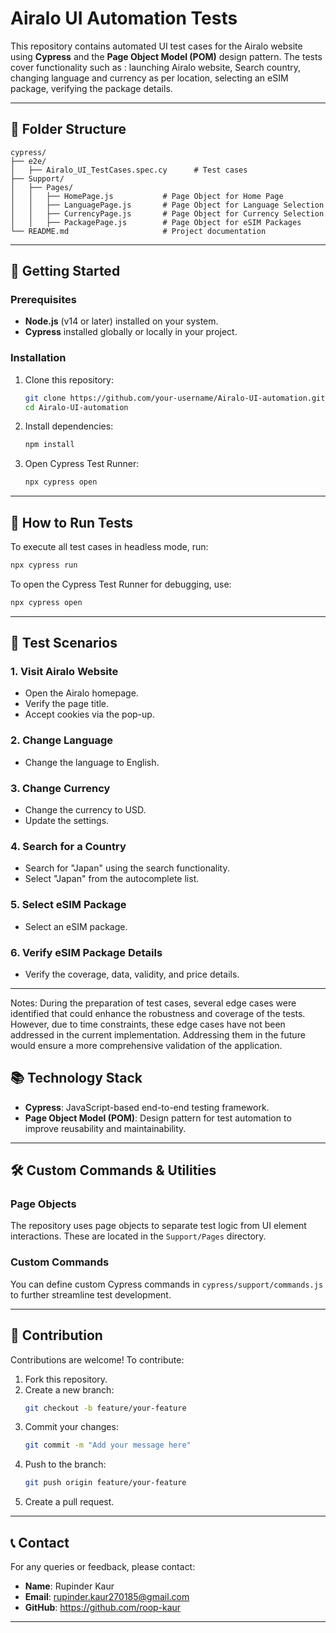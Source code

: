 
# Airalo UI Automation Tests

This repository contains automated UI test cases for the Airalo website using **Cypress** and the **Page Object Model (POM)** design pattern. The tests cover functionality such as : launching Airalo website, Search country, changing language and currency as per location, selecting an eSIM package, verifying the package details.

---

## 📂 Folder Structure

```
cypress/
├── e2e/
│   ├── Airalo_UI_TestCases.spec.cy      # Test cases
├── Support/
│   ├── Pages/
│   │   ├── HomePage.js           # Page Object for Home Page
│   │   ├── LanguagePage.js       # Page Object for Language Selection
│   │   ├── CurrencyPage.js       # Page Object for Currency Selection
│   │   ├── PackagePage.js        # Page Object for eSIM Packages
└── README.md                     # Project documentation
```

---

## 🚀 Getting Started

### Prerequisites

- **Node.js** (v14 or later) installed on your system.
- **Cypress** installed globally or locally in your project.

### Installation

1. Clone this repository:
   ```bash
   git clone https://github.com/your-username/Airalo-UI-automation.git
   cd Airalo-UI-automation
   ```

2. Install dependencies:
   ```bash
   npm install
   ```

3. Open Cypress Test Runner:
   ```bash
   npx cypress open
   ```

---

## 🔧 How to Run Tests

To execute all test cases in headless mode, run:

```bash
npx cypress run
```

To open the Cypress Test Runner for debugging, use:

```bash
npx cypress open
```

---

## 🧪 Test Scenarios

### 1. **Visit Airalo Website**
- Open the Airalo homepage.
- Verify the page title.
- Accept cookies via the pop-up.

### 2. **Change Language**
- Change the language to English.

### 3. **Change Currency**
- Change the currency to USD.
- Update the settings.

### 4. **Search for a Country**
- Search for "Japan" using the search functionality.
- Select "Japan" from the autocomplete list.

### 5. **Select eSIM Package**
- Select an eSIM package.

### 6. **Verify eSIM Package Details**

- Verify the coverage, data, validity, and price details.



---

Notes: During the preparation of test cases, several edge cases were identified that could enhance the robustness and coverage of the tests. However, due to time constraints, these edge cases have not been addressed in the current implementation. Addressing them in the future would ensure a more comprehensive validation of the application.

## 📚 Technology Stack

- **Cypress**: JavaScript-based end-to-end testing framework.
- **Page Object Model (POM)**: Design pattern for test automation to improve reusability and maintainability.

---

## 🛠 Custom Commands & Utilities

### Page Objects
The repository uses page objects to separate test logic from UI element interactions. These are located in the `Support/Pages` directory.

### Custom Commands
You can define custom Cypress commands in `cypress/support/commands.js` to further streamline test development.

---

## 🤝 Contribution

Contributions are welcome! To contribute:

1. Fork this repository.
2. Create a new branch:
   ```bash
   git checkout -b feature/your-feature
   ```
3. Commit your changes:
   ```bash
   git commit -m "Add your message here"
   ```
4. Push to the branch:
   ```bash
   git push origin feature/your-feature
   ```
5. Create a pull request.

---

## 📞 Contact

For any queries or feedback, please contact:

- **Name**: Rupinder Kaur
- **Email**: rupinder.kaur270185@gmail.com 
- **GitHub**: https://github.com/roop-kaur

---
